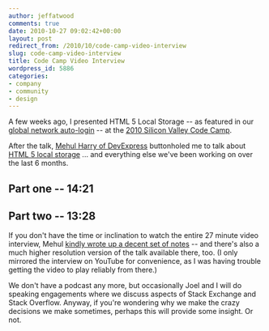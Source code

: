 ```yaml
---
author: jeffatwood
comments: true
date: 2010-10-27 09:02:42+00:00
layout: post
redirect_from: /2010/10/code-camp-video-interview
slug: code-camp-video-interview
title: Code Camp Video Interview
wordpress_id: 5886
categories:
- company
- community
- design
---
```


A few weeks ago, I presented HTML 5 Local Storage -- as featured in our [global network auto-login](http://blog.stackoverflow.com/2010/09/global-network-auto-login/) -- at the [2010 Silicon Valley Code Camp](http://www.siliconvalley-codecamp.com/).

After the talk, [Mehul Harry of DevExpress](http://community.devexpress.com/blogs/aspnet/default.aspx) buttonholed me to talk about [HTML 5 local storage](http://diveintohtml5.org/storage.html) ... and everything else we've been working on over the last 6 months. 



## Part one --  14:21






## Part two -- 13:28




If you don't have the time or inclination to watch the entire 27 minute video interview, Mehul [kindly wrote up a decent set of notes](http://community.devexpress.com/blogs/aspnet/archive/2010/10/24/video-interview-with-jeff-atwood-aka-codinghorror-com.aspx) -- and there's also a much higher resolution version of the talk available there, too. (I only mirrored the interview on YouTube for convenience, as I was having trouble getting the video to play reliably from there.)

We don't have a podcast any more, but occasionally Joel and I will do speaking engagements where we discuss aspects of Stack Exchange and Stack Overflow. Anyway, if you're wondering why we make the crazy decisions we make sometimes, perhaps this will provide some insight. Or not.
